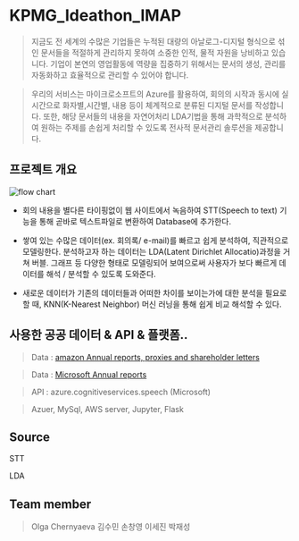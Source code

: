 # KPMG_Ideathon_IMAP
> 지금도 전 세계의 수많은 기업들은 누적된 대량의 아날로그-디지털 형식으로 섞인 문서들을 적절하게 관리하지 못하여 소중한 인적, 물적 자원을 낭비하고 있습니다. 기업이 본연의 영업활동에 역량을 집중하기 위해서는 문서의 생성, 관리를 자동화하고 효율적으로 관리할 수 있어야 합니다.

> 우리의 서비스는 마이크로소프트의 Azure를 활용하여, 회의의 시작과 동시에 실시간으로 화자별,시간별, 내용 등이 체계적으로 분류된 디지털 문서를 작성합니다. 또한, 해당 문서들의 내용을 자연어처리 LDA기법을 통해 과학적으로 분석하여 원하는 주제를 손쉽게 처리할 수 있도록 전사적 문서관리 솔루션을 제공합니다.

## 프로젝트 개요 
![flow chart](https://user-images.githubusercontent.com/41162249/75070619-f5e14e80-5536-11ea-97ae-a25b16e3f8ad.JPG)
- 회의 내용을 별다른 타이핑없이 웹 사이트에서 녹음하여 STT(Speech to text) 기능을 통해 곧바로 텍스트파일로 변환하여 Database에 추가한다.

- 쌓여 있는 수많은 데이터(ex. 회의록/ e-mail)를 빠르고 쉽게 분석하여, 직관적으로 모델링한다. 분석하고자 하는 데이터는 LDA(Latent Dirichlet Allocatio)과정을 거쳐 버블. 그래프 등 다양한 형태로 모델링되어 보여으로써 사용자가 보다 빠르게 데이터를 해석 / 분석할 수 있도록 도와준다.

- 새로운 데이터가 기존의 데이터들과 어떠한 차이를 보이는가에 대한 분석을 필요로 할 때, KNN(K-Nearest Neighbor) 머신 러닝을 통해 쉽게 비교 해석할 수 있다.

## 사용한 공공 데이터 & API & 플랫폼..
> Data : [amazon Annual reports, proxies and shareholder letters](https://ir.aboutamazon.com/annual-reports)

> Data : [Microsoft Annual reports](https://www.microsoft.com/en-us/Investor/annual-reports.aspx)


> API : azure.cognitiveservices.speech (Microsoft)


> Azuer, MySql, AWS server, Jupyter, Flask



## Source

  STT

  LDA 
 
## Team member
>Olga Chernyaeva  김수민  손창영  이세진  박재성
